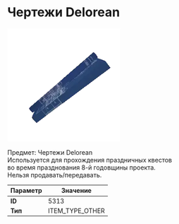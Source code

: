 # Чертежи Delorean

![Item Image](../img/5313.webp?raw=true)

Предмет: Чертежи Delorean<br>Используется для прохождения праздничных квестов<br>во время празднования 8-й годовщины проекта.<br>Нельзя продавать/передавать.


| Параметр | Значение |
|----------|----------|
| **ID** | 5313 |
| **Тип** | ITEM_TYPE_OTHER |

